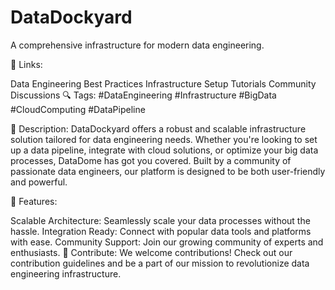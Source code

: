 # DataDockyard

A comprehensive infrastructure for modern data engineering.

🔗 Links:

Data Engineering Best Practices
Infrastructure Setup Tutorials
Community Discussions
🔍 Tags:
#DataEngineering #Infrastructure #BigData #CloudComputing #DataPipeline

📌 Description:
DataDockyard offers a robust and scalable infrastructure solution tailored for data engineering needs. Whether you're looking to set up a data pipeline, integrate with cloud solutions, or optimize your big data processes, DataDome has got you covered. Built by a community of passionate data engineers, our platform is designed to be both user-friendly and powerful.

🌟 Features:

Scalable Architecture: Seamlessly scale your data processes without the hassle.
Integration Ready: Connect with popular data tools and platforms with ease.
Community Support: Join our growing community of experts and enthusiasts.
📢 Contribute:
We welcome contributions! Check out our contribution guidelines and be a part of our mission to revolutionize data engineering infrastructure.


